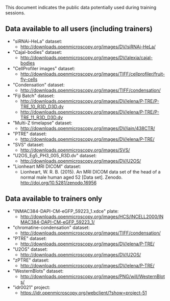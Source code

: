 This document indicates the public data potentially used during
training sessions.

Data available to all users (including trainers)
------------------------------------------------

- "siRNAi-HeLa" dataset:
   * http://downloads.openmicroscopy.org/images/DV/siRNAi-HeLa/
- "Cajal-bodies" dataset:
   * http://downloads.openmicroscopy.org/images/DV/alexia/cajal-bodies
- "CellProfiler images" dataset:
   * http://downloads.openmicroscopy.org/images/TIFF/cellprofiler/fruit-fly-cells
- "Condensation" dataset:
   * http://downloads.openmicroscopy.org/images/TIFF/condensation/
- "Fiji Batch" dataset:
   * http://downloads.openmicroscopy.org/images/DV/elena/P-TRE/P-TRE_10_R3D_D3D.dv 
   * http://downloads.openmicroscopy.org/images/DV/elena/P-TRE/P-TRE_11_R3D_D3D.dv
- "Multi-Z timelapse" dataset:
   * http://downloads.openmicroscopy.org/images/DV/iain/438CTR/
- "PTRE" dataset:
   * http://downloads.openmicroscopy.org/images/DV/elena/P-TRE/
- "SVS" dataset:
   * http://downloads.openmicroscopy.org/images/SVS/
- "U2OS_Eg5_PH3_005_R3D.dv" dataset:
   * http://downloads.openmicroscopy.org/images/DV/U2OS/
- "Lionheart MRI DICOM" dataset:
    * Lionheart, W. R. B. (2015). An MRI DICOM data set of the head of a normal male human aged 52 [Data set]. Zenodo. http://doi.org/10.5281/zenodo.16956


Data available to trainers only
-------------------------------

- "INMAC384-DAPI-CM-eGFP_59223_1.xdce" plate:
   * http://downloads.openmicroscopy.org/images/HCS/INCELL2000/INMAC384-DAPI-CM-eGFP_59223_1/
- "chromatine-condensation" dataset:
   * http://downloads.openmicroscopy.org/images/TIFF/condensation/
- "PTRE" dataset:
    * http://downloads.openmicroscopy.org/images/DV/elena/P-TRE/
- "U2OS" dataset:
   * http://downloads.openmicroscopy.org/images/DV/U2OS/
- "zPTRE" dataset:
    * http://downloads.openmicroscopy.org/images/DV/elena/P-TRE/
- "WesternBlots" dataset:
    * http://downloads.openmicroscopy.org/images/PNG/will/WesternBlots/
- "idr0021" project:
    * https://idr.openmicroscopy.org/webclient/?show=project-51


